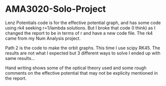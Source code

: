 # AMA3020-Solo-Project
Lenz Potentials code is for the effective potential graph, and has some code using rk4 seeking r=1/lambda solutions. But I broke that code (I think) as I changed the report to be in terms of r and have a new code file. The rk4 came from my Num Analysis project.

Path 2 is the code to make the orbit graphs. This time I use scipy RK45. The results are not what I expected but 3 different ways to solve I ended up with same results...

Hand writing shows some of the optical theory used and some rough comments on the effective potential that may not be explicity mentioned in the report. 
